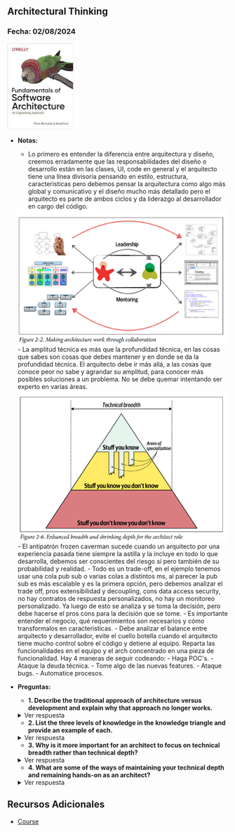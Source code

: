 ## Architectural Thinking

### Fecha: 02/08/2024

<img src="images/sa.jpg" alt="Gráfico de Introducción" width="150">

- **Notas:**
  - Lo primero es entender la diferencia entre arquitectura y diseño, creemos erradamente que las responsabilidades del diseño o desarrollo están en las clases, UI, code en general y el arquitecto tiene una línea divisoria pensando en estilo, estructura, caracteristicas pero debemos pensar la arquitectura como algo más global y comunicativo y el diseño mucho más detallado pero el arquitecto es parte de ambos ciclos y da liderazgo al desarrollador en cargo del código. 
  <img src="images/7.png" width="1050">
  - La amplitud técnica es más que la profundidad técnica, en las cosas que sabes son cosas que debes mantener y en donde se da la profundidad técnica. El arquitecto debe ir más allá, a las cosas que conoce peor no sabe y agrandar su amplitud, para conocer más posibles soluciones a un problema. 
  No se debe quemar intentando ser experto en varias áreas.
  <img src="images/8.png" width="1050">
  - El antipatrón frozen caverman sucede cuando un arquitecto por una experiencia pasada tiene siempre la astilla y la incluye en todo lo que desarrolla, debemos ser conscientes del riesgo sí pero también de su probabilidad y realidad. 
  - Todo es un trade-off, en el ejemplo tenemos usar una cola pub sub o varias colas a distintos ms, al parecer la pub sub es más escalable y es la primera opción, pero debemos analizar el trade off, pros extensibilidad y decoupling, cons data access security, no hay contratos de respuesta personalizados, no hay un monitoreo personalizado. Ya luego de esto se analiza y se toma la decisión, pero debe hacerse el pros cons para la decisión que se tome. 
  - Es importante entender el negocio, qué requerimientos son necesarios y cómo transformalos en caracteristicas. 
  - Debe analizar el balance entre arquitecto y desarrollador, evite el cuello botella cuando el arquitecto tiene mucho control sobre el código y detiene al equipo. Reparta las funcionalidades en el equipo y el arch concentrado en una pieza de funcionalidad. Hay 4 maneras de seguir codeando: 
    - Haga POC's. 
    - Ataque la deuda técnica. 
    - Tome algo de las nuevas features.
    - Ataque bugs. 
    - Automatice procesos. 

- **Preguntas:**
  - **1. Describe the traditional approach of architecture versus development and explain why that approach no longer works.**  
  <details>
    <summary>Ver respuesta</summary>
    No funciona pensar en una línea divisora entre código y arquitectura (estilos, caracteristicas). No hay una retroalimentación de las decisiones tomadas entre roles.
  </details>

  - **2. List the three levels of knowledge in the knowledge triangle and provide an example of each.**  
  <details>
    <summary>Ver respuesta</summary>
    Cosas que conoces -> Redis 
    Cosas que conoces que no conoces -> Cassandra
    Cosas que no conoces -> Nueva DB experimental clave valor
  </details>

  - **3. Why is it more important for an architect to focus on technical breadth rather than technical depth?**  
  <details>
    <summary>Ver respuesta</summary>
    Mejor conocer varias posibles soluciones a un problema, sin conocer exactamente como implementarlas a detalle que conocer solo una solución a detalle. Más posibilidad de hacer trade/offs y tomar mejor decisión según el caso.
  </details>

  - **4. What are some of the ways of maintaining your technical depth and remaining hands-on as an architect?**  
  <details>
    <summary>Ver respuesta</summary>
    - Haga POC's. 
    - Ataque la deuda técnica. 
    - Tome algo de las nuevas features.
    - Ataque bugs. 
    - Automatice procesos. 
  </details>

## Recursos Adicionales
- [Course](https://fundamentalsofsoftwarearchitecture.com/)